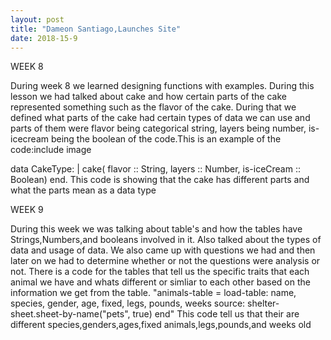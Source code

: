 ```yaml
---
layout: post
title: "Dameon Santiago,Launches Site"
date: 2018-15-9
---
```

WEEK 8

During week 8 we learned designing functions with examples. During this lesson we had talked about cake and how certain parts of the cake represented something such as the flavor of the cake. During that we defined what parts of the cake had certain types of data we can use and parts of them were flavor being categorical string, layers being number, is-icecream being the boolean of the code.This is an example of the code:include image


data CakeType:
  | cake(
      flavor      :: String,
      layers      :: Number,
      is-iceCream :: Boolean)
end. 
This code is showing that the cake has different parts and what the parts mean as a data type




WEEK 9

During this week we was talking about table's and how the tables have Strings,Numbers,and booleans involved in it. Also talked about the types of data and usage of data. We also came up with questions we had and then later on we had to determine whether or not the questions were analysis or not. There is a code for the tables that tell us the specific traits that each animal we have and whats different or simliar to each other based on the information we get from the table. "animals-table = load-table: name, species, gender, age, fixed, legs, pounds, weeks
  source: shelter-sheet.sheet-by-name("pets", true)
end" This code tell us that their are different species,genders,ages,fixed animals,legs,pounds,and weeks old


